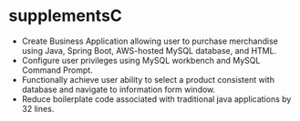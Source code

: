 # supplementsC
- Create Business Application allowing user to purchase merchandise using Java, Spring Boot, AWS-hosted MySQL database, and HTML.
- Configure user privileges using MySQL workbench and MySQL Command Prompt.
- Functionally achieve user ability to select a product consistent with database and navigate to information form window.
- Reduce boilerplate code associated with traditional java applications by 32 lines.
